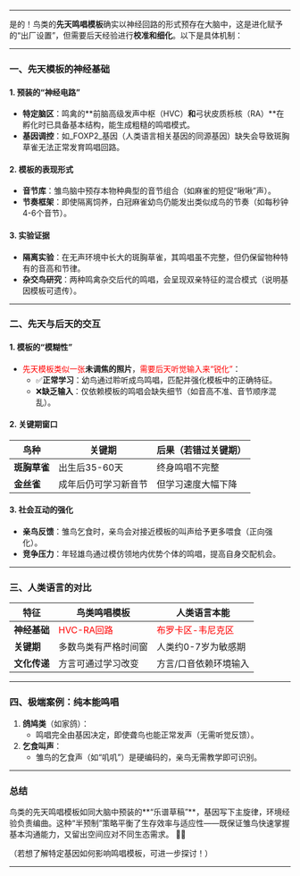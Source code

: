 
---

是的！鸟类的**先天鸣唱模板**确实以神经回路的形式预存在大脑中，这是进化赋予的“出厂设置”，但需要后天经验进行**校准和细化**。以下是具体机制：

---

### ​**一、先天模板的神经基础**​

#### ​**1. 预装的“神经电路”​**​

- ​**特定脑区**​：鸣禽的**前脑高级发声中枢（HVC）​**和**弓状皮质栎核（RA）​**在孵化时已具备基本结构，能生成粗糙的鸣唱模式。
- ​**基因调控**​：如_FOXP2_基因（人类语言相关基因的同源基因）缺失会导致斑胸草雀无法正常发育鸣唱回路。

#### ​**2. 模板的表现形式**​

- ​**音节库**​：雏鸟脑中预存本物种典型的音节组合（如麻雀的短促“啾啾”声）。
- ​**节奏框架**​：即使隔离饲养，白冠麻雀幼鸟仍能发出类似成鸟的节奏（如每秒钟4-6个音节）。

#### ​**3. 实验证据**​

- ​**隔离实验**​：在无声环境中长大的斑胸草雀，其鸣唱虽不完整，但仍保留物种特有的音高和节律。
- ​**杂交鸟研究**​：两种鸣禽杂交后代的鸣唱，会呈现双亲特征的混合模式（说明基因模板可遗传）。

---

### ​**二、先天与后天的交互**​

#### ​**1. 模板的“模糊性”​**​

- <span style="color:rgb(255, 0, 0)">先天模板类似一张</span>**未调焦的照片**，<span style="color:rgb(255, 0, 0)">需要后天听觉输入来“锐化”</span>：
    - ✅ ​**正常学习**​：幼鸟通过聆听成鸟鸣唱，匹配并强化模板中的正确特征。
    - ❌ ​**缺乏输入**​：仅依赖模板的鸣唱会缺失细节（如音高不准、音节顺序混乱）。

#### ​**2. 关键期窗口**​

|​**鸟种**​|关键期|后果（若错过关键期）|
|---|---|---|
|​**斑胸草雀**​|出生后35-60天|终身鸣唱不完整|
|​**金丝雀**​|成年后仍可学习新音节|但学习速度大幅下降|

#### ​**3. 社会互动的强化**​

- ​**亲鸟反馈**​：雏鸟乞食时，亲鸟会对接近模板的叫声给予更多喂食（正向强化）。
- ​**竞争压力**​：年轻雄鸟通过模仿领地内优势个体的鸣唱，提高自身交配机会。

---

### ​**三、人类语言的对比**​

| ​**特征**​   | 鸟类鸣唱模板                                             | 人类语言本能                                              |
| ---------- | -------------------------------------------------- | --------------------------------------------------- |
| ​**神经基础**​ | <span style="color:rgb(255, 0, 0)">HVC-RA回路</span> | <span style="color:rgb(255, 0, 0)">布罗卡区-韦尼克区</span> |
| ​**关键期**​  | 多数鸟类有严格时间窗                                         | 人类约0-7岁为敏感期                                         |
| ​**文化传递**​ | 方言可通过学习改变                                          | 方言/口音依赖环境输入                                         |

---

### ​**四、极端案例：纯本能鸣唱**​

1. ​**鸽鸠类**​（如家鸽）：
    - 鸣唱完全由基因决定，即使聋鸟也能正常发声（无需听觉反馈）。
2. ​**乞食叫声**​：
    - 雏鸟的乞食声（如“叽叽”）是硬编码的，亲鸟无需教学即可识别。

---

### ​**总结**​

鸟类的先天鸣唱模板如同大脑中预装的**​“乐谱草稿”​**，基因写下主旋律，环境经验负责编曲。这种“半预制”策略平衡了生存效率与适应性——既保证雏鸟快速掌握基本沟通能力，又留出空间应对不同生态需求。 🧠🎶

（若想了解特定基因如何影响鸣唱模板，可进一步探讨！）

---

